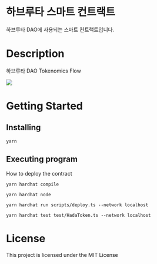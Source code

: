 # 하브루타 스마트 컨트랙트

하브루타 DAO에 사용되는 스마트 컨트랙트입니다.

# Description

하브루타 DAO Tokenomics Flow

![](https://user-images.githubusercontent.com/64685759/191690526-67a0dc59-a721-4a7b-b4ce-d76ab5fbe61a.png)

# Getting Started

## Installing

```shell
yarn
```

## Executing program

How to deploy the contract

```shell
yarn hardhat compile
```

```
yarn hardhat node
```

```
yarn hardhat run scripts/deploy.ts --network localhost
```

```
yarn hardhat test test/HadaToken.ts --network localhost
```

# License

This project is licensed under the MIT License
